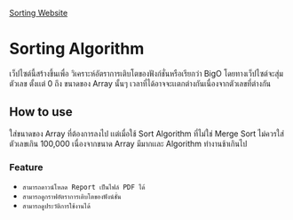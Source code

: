 [Sorting Website](https://react-sorting-algorithm.web.app/)

# Sorting Algorithm

เว็ปไซต์นี้สร้างขึ้นเพื่อ วิเคราะห์อัตราการเติบโตของฟังก์ชั่นหรือเรียกว่า BigO โดยทางเว็ปไซต์จะสุ่มตัวเลข ตั้งเเต่ 0 ถึง ขนาดของ Array นั้นๆ เวลาที่ได้อาจจะเเตกต่างกันเนื่องจากตัวเลขที่ต่างกัน

## How to use

ใส่ขนาดของ Array ที่ต้องการลงไป เเต่เมื่อใช้ Sort Algorithm ที่ไม่ใช่ Merge Sort ไม่ควรใส่ตัวเลขเกิน 100,000 เนื่องจากขนาด Array มีมากเเละ Algorithm ทำงานช้าเกินไป

### Feature

- `สามารถดาวน์โหลด Report เป็นไฟล์ PDF ได้`
- `สามารถดูกราฟอัตราการเติบโตของฟังน์ชั่น`
- `สามารถดูประวัติการใช้งานได้`
